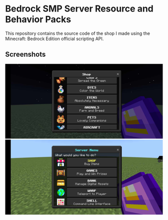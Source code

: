 # Bedrock SMP Server Resource and Behavior Packs

This repository contains the source code of the shop I made using the Minecraft: Bedrock Edition official scripting API.

## Screenshots

![shop-img1](./shop-img1.jpg)
![shop-img2](./shop-img2.jpg)
